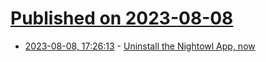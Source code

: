 # [Published on 2023-08-08](index.md)

* [2023-08-08, 17:26:13](https://lobste.rs/s/rdvscu/uninstall_nightowl_app_now) - [Uninstall the Nightowl App, now](https://robins.one/notes/uninstall-the-nightowl-app-now.html)
